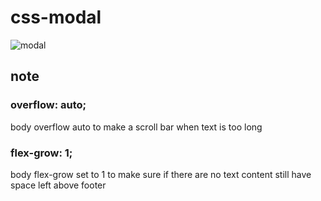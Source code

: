 # css-modal

![modal](https://s17.aconvert.com/convert/p3r68-cdx67/gefyo-iq2uh.gif)
## note

### overflow: auto;
body overflow auto to make a scroll bar when text is too long

### flex-grow: 1;
body flex-grow set to 1 to make sure if there are no text content still have space left above footer